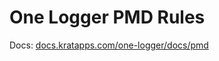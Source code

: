 # One Logger PMD Rules

Docs: [docs.kratapps.com/one-logger/docs/pmd](https://docs.kratapps.com/one-logger/docs/pmd)
